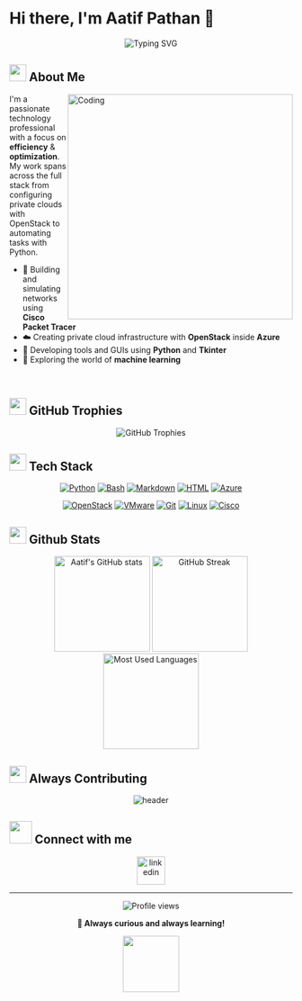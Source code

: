 # Hi there, I'm Aatif Pathan 👋

<div align="center">
  <img src="https://readme-typing-svg.herokuapp.com?font=Fira+Code&pause=1000&color=2E97F7&center=true&vCenter=true&random=false&width=435&lines=Tech+Enthusiast;Network+Engineer;Cloud+Infrastructure+Expert;Python+Developer;Always+Learning" alt="Typing SVG" />
</div>

## <img src="https://media.giphy.com/media/VgCDAzcKvsR6OM0uWg/giphy.gif" width="30" height="30"> About Me
<img align="right" alt="Coding" width="400" src="https://raw.githubusercontent.com/abhisheknaiidu/abhisheknaiidu/master/code.gif">

I'm a passionate technology professional with a focus on **efficiency** &   
**optimization**.  
My work spans across the full stack  from configuring private clouds   
with OpenStack to automating tasks with Python.

- 🔧 Building and simulating networks using **Cisco Packet Tracer**
- ☁️ Creating private cloud infrastructure with **OpenStack** inside **Azure**
- 🐍 Developing tools and GUIs using **Python** and **Tkinter**
- 🤖 Exploring the world of **machine learning**

<br clear="right">

## <img src="https://media.giphy.com/media/W5eoZHPpUx9sapR0eu/giphy.gif" width="30" height="30"> GitHub Trophies
<div align="center">
  <img src="https://github-profile-trophy.vercel.app/?username=aatifpathan&theme=tokyonight&no-frame=false&no-bg=true&margin-w=4" alt="GitHub Trophies" />
</div>

## <img src="https://media.giphy.com/media/QssGEmpkyEOhBCb7e1/giphy.gif" width="30" height="30"> Tech Stack

<div align="center">
  
  [![Python](https://img.shields.io/badge/-Python-3776AB?style=for-the-badge&logo=python&logoColor=white)](https://www.python.org/)
  [![Bash](https://img.shields.io/badge/-Bash-4EAA25?style=for-the-badge&logo=gnu-bash&logoColor=white)](https://www.gnu.org/software/bash/)
  [![Markdown](https://img.shields.io/badge/-Markdown-000000?style=for-the-badge&logo=markdown&logoColor=white)](https://daringfireball.net/projects/markdown/)
  [![HTML](https://img.shields.io/badge/-HTML5-E34F26?style=for-the-badge&logo=html5&logoColor=white)](https://developer.mozilla.org/en-US/docs/Web/HTML)
  [![Azure](https://img.shields.io/badge/-Azure-0089D6?style=for-the-badge&logo=microsoft-azure&logoColor=white)](https://azure.microsoft.com/)
  
  [![OpenStack](https://img.shields.io/badge/-OpenStack-ED1944?style=for-the-badge&logo=openstack&logoColor=white)](https://www.openstack.org/)
  [![VMware](https://img.shields.io/badge/-VMware-607078?style=for-the-badge&logo=vmware&logoColor=white)](https://www.vmware.com/)
  [![Git](https://img.shields.io/badge/-Git-F05032?style=for-the-badge&logo=git&logoColor=white)](https://git-scm.com/)
  [![Linux](https://img.shields.io/badge/-Linux-FCC624?style=for-the-badge&logo=linux&logoColor=black)](https://www.linux.org/)
  [![Cisco](https://img.shields.io/badge/-Cisco-1BA0D7?style=for-the-badge&logo=cisco&logoColor=white)](https://www.cisco.com/)
  
</div>

## <img src="https://media.giphy.com/media/iY8CRBdQXODJSCERIr/giphy.gif" width="30" height="30"> Github Stats

<div align="center">
  <img src="https://github-readme-stats.vercel.app/api?username=aatifpathan&show_icons=true&theme=tokyonight" alt="Aatif's GitHub stats" height="170" />
  <img src="https://github-readme-streak-stats.herokuapp.com/?user=aatifpathan&theme=tokyonight" alt="GitHub Streak" height="170" />
</div>

<div align="center">
  <img src="https://github-readme-stats.vercel.app/api/top-langs/?username=aatifpathan&layout=compact&theme=tokyonight&hide_border=false" alt="Most Used Languages" height="170" />
</div>  

## <img src="https://media.giphy.com/media/WUlplcMpOCEmTGBtBW/giphy.gif" width="30" height="30"> Always Contributing

<div align="center">
  <img src="https://raw.githubusercontent.com/halfrost/halfrost/master/icons/header_.png" alt="header">
</div>

## <img src="https://media.giphy.com/media/XECtl1Fa2k8IKU2987/giphy.gif" width="40" height="40"> Connect with me

<div align="center">
  <a href="https://www.linkedin.com/in/aatif-pathan-93a55a324/" target="blank">
    <img align="center" src="https://user-images.githubusercontent.com/88904952/234979284-68c11d7f-1acc-4f0c-ac78-044e1037d7b0.png" alt="linkedin" height="50" width="50">
  </a>
</div>

---

<div align="center">
  <img src="https://komarev.com/ghpvc/?username=aatifpathan&color=blue&style=flat-square&label=Profile+Views" alt="Profile views" />
</div>

<div align="center">
  
  **🧠 Always curious and always learning!**
  
</div>

<div align="center">
  <img src="https://media.giphy.com/media/jpVnC65DmYeyRL4LHS/giphy.gif" width="100">
</div>
